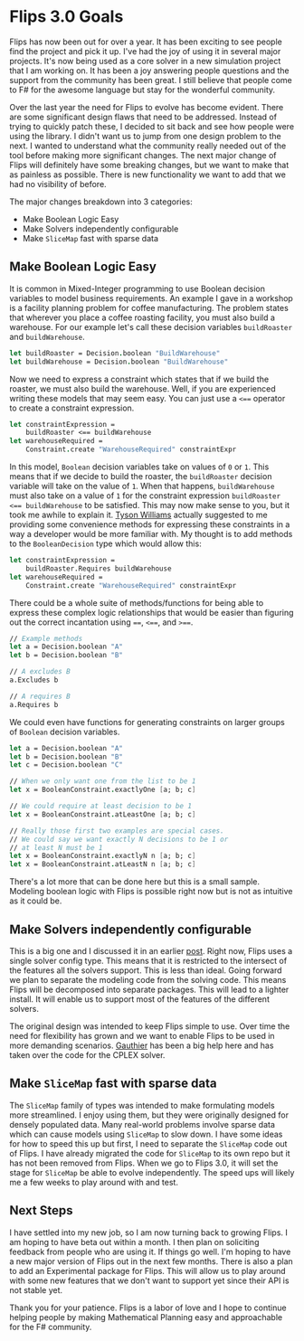 # Flips 3.0 Goals

Flips has now been out for over a year. It has been exciting to see people find the project and pick it up. I've had the joy of using it in several major projects. It's now being used as a core solver in a new simulation project that I am working on. It has been a joy answering people questions and the support from the community has been great. I still believe that people come to F# for the awesome language but stay for the wonderful community.

Over the last year the need for Flips to evolve has become evident. There are some significant design flaws that need to be addressed. Instead of trying to quickly patch these, I decided to sit back and see how people were using the library. I didn't want us to jump from one design problem to the next. I wanted to understand what the community really needed out of the tool before making more significant changes. The next major change of Flips will definitely have some breaking changes, but we want to make that as painless as possible. There is new functionality we want to add that we had no visibility of before.

The major changes breakdown into 3 categories:

- Make Boolean Logic Easy
- Make Solvers independently configurable
- Make `SliceMap` fast with sparse data

## Make Boolean Logic Easy

It is common in Mixed-Integer programming to use Boolean decision variables to model business requirements. An example I gave in a workshop is a facility planning problem for coffee manufacturing. The problem states that wherever you place a coffee roasting facility, you must also build a warehouse. For our example let's call these decision variables `buildRoaster` and `buildWarehouse`.

```fsharp
let buildRoaster = Decision.boolean "BuildWarehouse"
let buildWarehouse = Decision.boolean "BuildWarehouse"
```

Now we need to express a constraint which states that if we build the roaster, we must also build the warehouse. Well, if you are experienced writing these models that may seem easy. You can just use a `<==` operator to create a constraint expression.

```fsharp
let constraintExpression = 
    buildRoaster <== buildWarehouse
let warehouseRequired = 
    Constraint.create "WarehouseRequired" constraintExpr
```

In this model, `Boolean` decision variables take on values of `0` or `1`. This means that if we decide to build the roaster, the `buildRoaster` decision variable will take on the value of `1`. When that happens, `buildWarehouse` must also take on a value of `1` for the constraint expression `buildRoaster <== buildWarehouse` to be satisfied. This may now make sense to you, but it took me awhile to explain it. [Tyson Williams](https://twitter.com/tyson_mn) actually suggested to me providing some convenience methods for expressing these constraints in a way a developer would be more familiar with. My thought is to add methods to the `BooleanDecision` type which would allow this:

```fsharp
let constraintExpression = 
    buildRoaster.Requires buildWarehouse
let warehouseRequired = 
    Constraint.create "WarehouseRequired" constraintExpr
```

There could be a whole suite of methods/functions for being able to express these complex logic relationships that would be easier than figuring out the correct incantation using `==`, `<==`, and `>==`.

```fsharp
// Example methods
let a = Decision.boolean "A"
let b = Decision.boolean "B"

// A excludes B
a.Excludes b

// A requires B
a.Requires b
```

We could even have functions for generating constraints on larger groups of `Boolean` decision variables.

```fsharp
let a = Decision.boolean "A"
let b = Decision.boolean "B"
let c = Decision.boolean "C"

// When we only want one from the list to be 1
let x = BooleanConstraint.exactlyOne [a; b; c]

// We could require at least decision to be 1
let x = BooleanConstraint.atLeastOne [a; b; c]

// Really those first two examples are special cases.
// We could say we want exactly N decisions to be 1 or
// at least N must be 1
let x = BooleanConstraint.exactlyN n [a; b; c]
let x = BooleanConstraint.atLeastN n [a; b; c]
```

There's a lot more that can be done here but this is a small sample. Modeling boolean logic with Flips is possible right now but is not as intuitive as it could be.

## Make Solvers independently configurable

This is a big one and I discussed it in an earlier [post](https://flipslibrary.com/#/blog/2020-11-21-next-steps-for-flips/README). Right now, Flips uses a single solver config type. This means that it is restricted to the intersect of the features all the solvers support. This is less than ideal. Going forward we plan to separate the modeling code from the solving code. This means Flips will be decomposed into separate packages. This will lead to a lighter install. It will enable us to support most of the features of the different solvers.

The original design was intended to keep Flips simple to use. Over time the need for flexibility has grown and we want to enable Flips to be used in more demanding scenarios. [Gauthier](https://twitter.com/zerolehero) has been a big help here and has taken over the code for the CPLEX solver.

## Make `SliceMap` fast with sparse data

The `SliceMap` family of types was intended to make formulating models more streamlined. I enjoy using them, but they were originally designed for densely populated data. Many real-world problems involve sparse data which can cause models using `SliceMap` to slow down. I have some ideas for how to speed this up but first, I need to separate the `SliceMap` code out of Flips. I have already migrated the code for `SliceMap` to its own repo but it has not been removed from Flips. When we go to Flips 3.0, it will set the stage for `SliceMap` be able to evolve independently. The speed ups will likely me a few weeks to play around with and test.

## Next Steps

I have settled into my new job, so I am now turning back to growing Flips. I am hoping to have beta out within a month. I then plan on soliciting feedback from people who are using it. If things go well. I'm hoping to have a new major version of Flips out in the next few months. There is also a plan to add an Experimental package for Flips. This will allow us to play around with some new features that we don't want to support yet since their API is not stable yet.

Thank you for your patience. Flips is a labor of love and I hope to continue helping people by making Mathematical Planning easy and approachable for the F# community.
